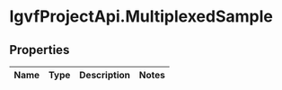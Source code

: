 # IgvfProjectApi.MultiplexedSample

## Properties

Name | Type | Description | Notes
------------ | ------------- | ------------- | -------------


